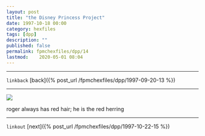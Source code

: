 ```yaml
---
layout: post
title: "the Disney Princess Project"
date: 1997-10-18 00:00
category: hexfiles
tags: [dpp]
description: ""
published: false
permalink: fpmchexfiles/dpp/14
lastmod:	2020-05-01 08:04
---
```


*****
`linkback`
[back]({% post_url /fpmchexfiles/dpp/1997-09-20-13 %})

*****

<img src="{{ site.url }}/assets/img/dpp-14.jpg" maxwidth="1000" />

roger always has red hair; he is the red herring

*****

`linkout`
[next]({% post_url /fpmchexfiles/dpp/1997-10-22-15 %})


